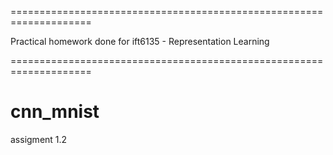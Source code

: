====================================================================

Practical homework done for ift6135 - Representation Learning

====================================================================

# cnn_mnist
assigment 1.2
